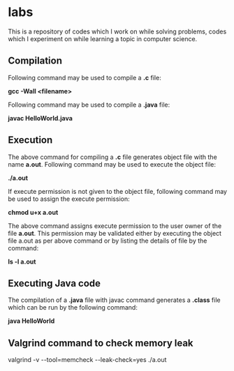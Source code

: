 # labs
This is a repository of codes which I work on while solving problems, codes which I experiment on while learning a topic in computer science. 

## Compilation
Following command may be used to compile a **.c** file:

 **gcc -Wall \<filename\>**

Following command may be used to compile a **.java** file:

 **javac HelloWorld.java**

## Execution
The above command for compiling a **.c** file generates object file with the
name **a.out**. Following command may be used to execute the object file:

 **./a.out**

If execute permission is not given to the object file, following command may be
used to assign the execute permission:

 **chmod u+x a.out**

The above command assigns execute permission to the user owner of the file
**a.out**. This permission may be validated either by executing the object file
a.out as per above command or by listing the details of file by the command:

 **ls -l a.out**

Executing Java code
-------------------
The compilation of a **.java** file with javac command generates a **.class**
file which can be run by the following command:

 **java HelloWorld**

## Valgrind command to check memory leak
 valgrind -v --tool=memcheck --leak-check=yes ./a.out

